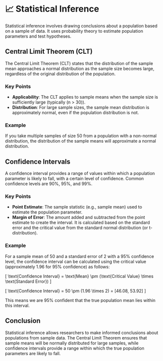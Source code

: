 # 📈 Statistical Inference

Statistical inference involves drawing conclusions about a population based on a sample of data. It uses probability theory to estimate population parameters and test hypotheses.

## Central Limit Theorem (CLT)

The Central Limit Theorem (CLT) states that the distribution of the sample mean approaches a normal distribution as the sample size becomes large, regardless of the original distribution of the population.

### Key Points

- **Applicability**: The CLT applies to sample means when the sample size is sufficiently large (typically \(n > 30\)).
- **Distribution**: For large sample sizes, the sample mean distribution is approximately normal, even if the population distribution is not.

### Example

If you take multiple samples of size 50 from a population with a non-normal distribution, the distribution of the sample means will approximate a normal distribution.

## Confidence Intervals

A confidence interval provides a range of values within which a population parameter is likely to fall, with a certain level of confidence. Common confidence levels are 90%, 95%, and 99%.

### Key Points

- **Point Estimate**: The sample statistic (e.g., sample mean) used to estimate the population parameter.
- **Margin of Error**: The amount added and subtracted from the point estimate to create the interval. It is calculated based on the standard error and the critical value from the standard normal distribution (or t-distribution).

### Example

For a sample mean of 50 and a standard error of 2 with a 95% confidence level, the confidence interval can be calculated using the critical value (approximately 1.96 for 95% confidence) as follows:

\[
\text{Confidence Interval} = \text{Mean} \pm (\text{Critical Value} \times \text{Standard Error})
\]

\[
\text{Confidence Interval} = 50 \pm (1.96 \times 2) = [46.08, 53.92]
\]

This means we are 95% confident that the true population mean lies within this interval.

## Conclusion

Statistical inference allows researchers to make informed conclusions about populations from sample data. The Central Limit Theorem ensures that sample means will be normally distributed for large samples, while confidence intervals provide a range within which the true population parameters are likely to fall.
